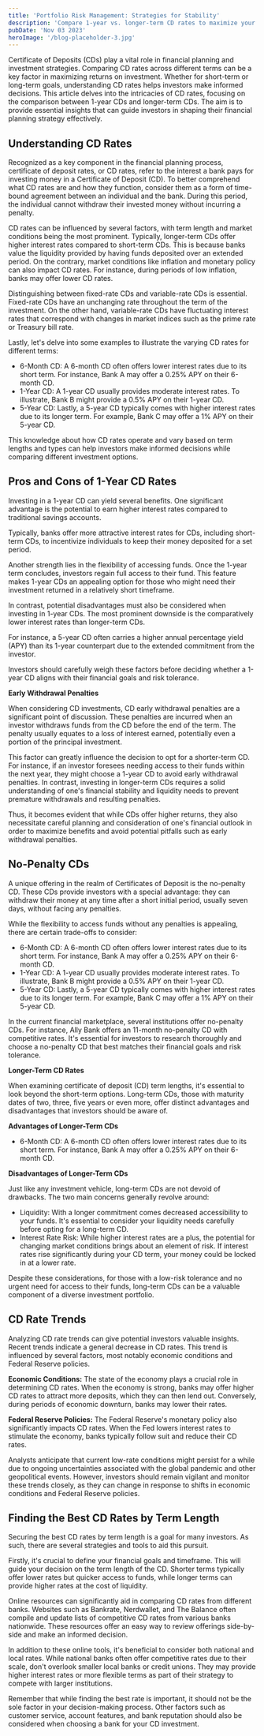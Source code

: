 ```yaml
---
title: 'Portfolio Risk Management: Strategies for Stability'
description: 'Compare 1-year vs. longer-term CD rates to maximize your investment returns. Understand the pros, cons, and trends to make informed decisions.'
pubDate: 'Nov 03 2023'
heroImage: '/blog-placeholder-3.jpg'
---
```


<div class="blog-content">
    <div class="blog-section">
        <p>Certificate of Deposits (CDs) play a vital role in financial planning and investment strategies. Comparing CD rates across different terms can be a key factor in maximizing returns on investment. Whether for short-term or long-term goals, understanding CD rates helps investors make informed decisions. This article delves into the intricacies of CD rates, focusing on the comparison between 1-year CDs and longer-term CDs. The aim is to provide essential insights that can guide investors in shaping their financial planning strategy effectively.</p>
    </div>
    <div class="blog-section">
        <h2>Understanding CD Rates</h2>
        <p>Recognized as a key component in the financial planning process, certificate of deposit rates, or CD rates, refer to the interest a bank pays for investing money in a Certificate of Deposit (CD). To better comprehend what CD rates are and how they function, consider them as a form of time-bound agreement between an individual and the bank. During this period, the individual cannot withdraw their invested money without incurring a penalty.</p>
        <p>CD rates can be influenced by several factors, with term length and market conditions being the most prominent. Typically, longer-term CDs offer higher interest rates compared to short-term CDs. This is because banks value the liquidity provided by having funds deposited over an extended period. On the contrary, market conditions like inflation and monetary policy can also impact CD rates. For instance, during periods of low inflation, banks may offer lower CD rates.</p>
        <p>Distinguishing between fixed-rate CDs and variable-rate CDs is essential. Fixed-rate CDs have an unchanging rate throughout the term of the investment. On the other hand, variable-rate CDs have fluctuating interest rates that correspond with changes in market indices such as the prime rate or Treasury bill rate.</p>
        <p>Lastly, let's delve into some examples to illustrate the varying CD rates for different terms:</p>
        <ul>
            <li>6-Month CD: A 6-month CD often offers lower interest rates due to its short term. For instance, Bank A may offer a 0.25% APY on their 6-month CD.</li>
            <li>1-Year CD: A 1-year CD usually provides moderate interest rates. To illustrate, Bank B might provide a 0.5% APY on their 1-year CD.</li>
            <li>5-Year CD: Lastly, a 5-year CD typically comes with higher interest rates due to its longer term. For example, Bank C may offer a 1% APY on their 5-year CD.</li>
        </ul>
        <p>This knowledge about how CD rates operate and vary based on term lengths and types can help investors make informed decisions while comparing different investment options.</p>
    </div>
    <div class="blog-section">
        <h2>Pros and Cons of 1-Year CD Rates</h2>
        <p>Investing in a 1-year CD can yield several benefits. One significant advantage is the potential to earn higher interest rates compared to traditional savings accounts.</p>
        <p>Typically, banks offer more attractive interest rates for CDs, including short-term CDs, to incentivize individuals to keep their money deposited for a set period.</p>
        <p>Another strength lies in the flexibility of accessing funds. Once the 1-year term concludes, investors regain full access to their fund. This feature makes 1-year CDs an appealing option for those who might need their investment returned in a relatively short timeframe.</p>
        <p>In contrast, potential disadvantages must also be considered when investing in 1-year CDs. The most prominent downside is the comparatively lower interest rates than longer-term CDs.</p>
        <p>For instance, a 5-year CD often carries a higher annual percentage yield (APY) than its 1-year counterpart due to the extended commitment from the investor.</p>
        <p>Investors should carefully weigh these factors before deciding whether a 1-year CD aligns with their financial goals and risk tolerance.</p>
        <strong>Early Withdrawal Penalties</strong>
        <p>When considering CD investments, CD early withdrawal penalties are a significant point of discussion. These penalties are incurred when an investor withdraws funds from the CD before the end of the term. The penalty usually equates to a loss of interest earned, potentially even a portion of the principal investment.</p>
        <p>This factor can greatly influence the decision to opt for a shorter-term CD. For instance, if an investor foresees needing access to their funds within the next year, they might choose a 1-year CD to avoid early withdrawal penalties. In contrast, investing in longer-term CDs requires a solid understanding of one's financial stability and liquidity needs to prevent premature withdrawals and resulting penalties.</p>
        <p>Thus, it becomes evident that while CDs offer higher returns, they also necessitate careful planning and consideration of one's financial outlook in order to maximize benefits and avoid potential pitfalls such as early withdrawal penalties.</p>
    </div>
    <div class="blog-section">
        <h2>No-Penalty CDs</h2>
        <p>A unique offering in the realm of Certificates of Deposit is the no-penalty CD. These CDs provide investors with a special advantage: they can withdraw their money at any time after a short initial period, usually seven days, without facing any penalties.</p>
        <p>While the flexibility to access funds without any penalties is appealing, there are certain trade-offs to consider:</p>
        <ul>
            <li>6-Month CD: A 6-month CD often offers lower interest rates due to its short term. For instance, Bank A may offer a 0.25% APY on their 6-month CD.</li>
            <li>1-Year CD: A 1-year CD usually provides moderate interest rates. To illustrate, Bank B might provide a 0.5% APY on their 1-year CD.</li>
            <li>5-Year CD: Lastly, a 5-year CD typically comes with higher interest rates due to its longer term. For example, Bank C may offer a 1% APY on their 5-year CD.</li>
        </ul>
        <p>In the current financial marketplace, several institutions offer no-penalty CDs. For instance, Ally Bank offers an 11-month no-penalty CD with competitive rates. It's essential for investors to research thoroughly and choose a no-penalty CD that best matches their financial goals and risk tolerance.</p>
        <strong>Longer-Term CD Rates</strong>
        <p>When examining certificate of deposit (CD) term lengths, it's essential to look beyond the short-term options. Long-term CDs, those with maturity dates of two, three, five years or even more, offer distinct advantages and disadvantages that investors should be aware of.</p>
        <strong>Advantages of Longer-Term CDs</strong>
        <ul>
            <li>6-Month CD: A 6-month CD often offers lower interest rates due to its short term. For instance, Bank A may offer a 0.25% APY on their 6-month CD.</li>
        </ul>
        <strong>Disadvantages of Longer-Term CDs</strong>
        <p>Just like any investment vehicle, long-term CDs are not devoid of drawbacks. The two main concerns generally revolve around:</p>
        <ul>
            <li>Liquidity: With a longer commitment comes decreased accessibility to your funds. It's essential to consider your liquidity needs carefully before opting for a long-term CD.</li>
            <li>Interest Rate Risk: While higher interest rates are a plus, the potential for changing market conditions brings about an element of risk. If interest rates rise significantly during your CD term, your money could be locked in at a lower rate.</li>
        </ul>
        <p>Despite these considerations, for those with a low-risk tolerance and no urgent need for access to their funds, long-term CDs can be a valuable component of a diverse investment portfolio.</p>
    </div>
    <div class="blog-section">
        <h2>CD Rate Trends</h2>
        <p>Analyzing CD rate trends can give potential investors valuable insights. Recent trends indicate a general decrease in CD rates. This trend is influenced by several factors, most notably economic conditions and Federal Reserve policies.</p>
        <p><strong>Economic Conditions:</strong> The state of the economy plays a crucial role in determining CD rates. When the economy is strong, banks may offer higher CD rates to attract more deposits, which they can then lend out. Conversely, during periods of economic downturn, banks may lower their rates.</p>
        <p><strong>Federal Reserve Policies:</strong>  The Federal Reserve's monetary policy also significantly impacts CD rates. When the Fed lowers interest rates to stimulate the economy, banks typically follow suit and reduce their CD rates.</p>
        <p>Analysts anticipate that current low-rate conditions might persist for a while due to ongoing uncertainties associated with the global pandemic and other geopolitical events. However, investors should remain vigilant and monitor these trends closely, as they can change in response to shifts in economic conditions and Federal Reserve policies.</p>
    </div>
    <div class="blog-section">
        <h2>Finding the Best CD Rates by Term Length</h2>
        <p>Securing the best CD rates by term length is a goal for many investors. As such, there are several strategies and tools to aid this pursuit.</p>
        <p>Firstly, it's crucial to define your financial goals and timeframe. This will guide your decision on the term length of the CD. Shorter terms typically offer lower rates but quicker access to funds, while longer terms can provide higher rates at the cost of liquidity.</p>
        <p>Online resources can significantly aid in comparing CD rates from different banks. Websites such as Bankrate, Nerdwallet, and The Balance often compile and update lists of competitive CD rates from various banks nationwide. These resources offer an easy way to review offerings side-by-side and make an informed decision.</p>
        <p>In addition to these online tools, it's beneficial to consider both national and local rates. While national banks often offer competitive rates due to their scale, don't overlook smaller local banks or credit unions. They may provide higher interest rates or more flexible terms as part of their strategy to compete with larger institutions.</p>
        <p>Remember that while finding the best rate is important, it should not be the sole factor in your decision-making process. Other factors such as customer service, account features, and bank reputation should also be considered when choosing a bank for your CD investment.</p>
    </div>

</div>
